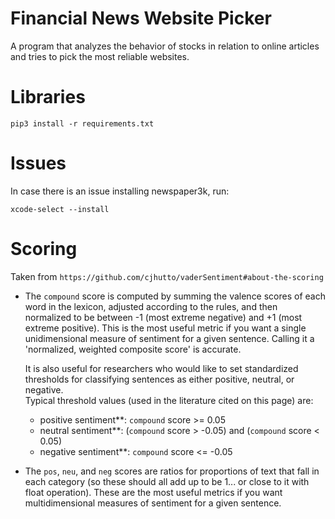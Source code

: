 # Financial News Website Picker
A program that analyzes the behavior of stocks in relation to online articles and tries to pick the most reliable websites.

# Libraries
```
pip3 install -r requirements.txt
```

# Issues
In case there is an issue installing newspaper3k, run:
```
xcode-select --install
```

# Scoring

Taken from `https://github.com/cjhutto/vaderSentiment#about-the-scoring`

* The ``compound`` score is computed by summing the valence scores of each word in the lexicon, adjusted according to the rules, and then normalized to be between -1 (most extreme negative) and +1 (most extreme positive). This is the most useful metric if you want a single unidimensional measure of sentiment for a given sentence. Calling it a 'normalized, weighted composite score' is accurate. 
 
  It is also useful for researchers who would like to set standardized thresholds for classifying sentences as either positive, neutral, or negative.  
  Typical threshold values (used in the literature cited on this page) are:

    * positive sentiment**: ``compound`` score >=  0.05
    * neutral  sentiment**: (``compound`` score > -0.05) and (``compound`` score < 0.05)
    * negative sentiment**: ``compound`` score <= -0.05

* The ``pos``, ``neu``, and ``neg`` scores are ratios for proportions of text that fall in each category (so these should all add up to be 1... or close to it with float operation).  These are the most useful metrics if you want multidimensional measures of sentiment for a given sentence.

